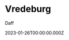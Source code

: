---
title: Vredeburg
github: https://github.com/daflh/vredeburg
demo: https://vredeburg.netlify.app/
author: Daff
date: 2023-01-26T00:00:00.000Z
ssg:
  - Eleventy
cms:
  - Markdown
css:
  - Tailwind
category:
  - Blog
description: A simple starter project to create a blog using Eleventy and Tailwind CSS
draft: false
publish_date: '2020-07-12T07:42:23Z'
update_date: '2023-01-26T05:42:22Z'
github_star: 143
github_fork: 52
---